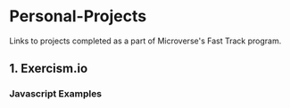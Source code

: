 # Personal-Projects
Links to projects completed as a part of Microverse's Fast Track program.

## 1. Exercism.io

### Javascript Examples
